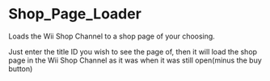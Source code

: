 # Shop_Page_Loader
Loads the Wii Shop Channel to a shop page of your choosing.

Just enter the title ID you wish to see the page of, then it will load the shop page in the Wii Shop Channel as it was when it was still open(minus the buy button)
